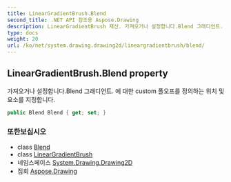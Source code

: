 ```yaml
---
title: LinearGradientBrush.Blend
second_title: .NET API 참조용 Aspose.Drawing
description: LinearGradientBrush 재산. 가져오거나 설정합니다.Blend 그래디언트. 에 대한 custom 폴오프를 정의하는 위치 및 요소를 지정합니다.
type: docs
weight: 20
url: /ko/net/system.drawing.drawing2d/lineargradientbrush/blend/
---
```

## LinearGradientBrush.Blend property

가져오거나 설정합니다.Blend 그래디언트. 에 대한 custom 폴오프를 정의하는 위치 및 요소를 지정합니다.

```csharp
public Blend Blend { get; set; }
```

### 또한보십시오

* class [Blend](../../blend/)
* class [LinearGradientBrush](../)
* 네임스페이스 [System.Drawing.Drawing2D](../../lineargradientbrush/)
* 집회 [Aspose.Drawing](../../../)


